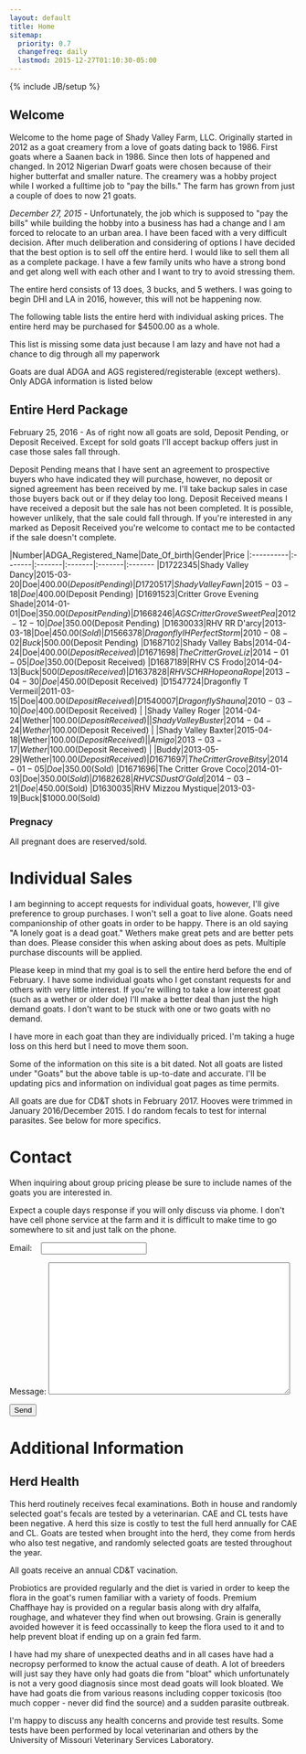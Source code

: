 ```yaml
---
layout: default
title: Home
sitemap:
  priority: 0.7
  changefreq: daily
  lastmod: 2015-12-27T01:10:30-05:00
---
```

{% include JB/setup %}

## Welcome

Welcome to the home page of Shady Valley Farm, LLC. Originally started in 2012 as a goat creamery from a love of
goats dating back to 1986. First goats where a Saanen back in 1986. Since then lots of happened and changed. In 2012
Nigerian Dwarf goats were chosen because of their higher butterfat and smaller nature. The creamery was a hobby project
while I worked a fulltime job to "pay the bills." The farm has grown from just a couple of does to now 21 goats.

*December 27, 2015* - Unfortunately, the job which is supposed to "pay the bills" while building the hobby into a business
has had a change and I am forced to relocate to an urban area. I have been faced with a very difficult decision. After much deliberation and considering of options
I have decided that the best option is to sell off the entire herd. I would like to sell them all as a complete package. I have
a few family units who have a strong bond and get along well with each other and I want to try to avoid stressing them.

The entire herd consists of 13 does, 3 bucks, and 5 wethers.  I was going to begin DHI and LA in 2016, however, this will not be
happening now. 

The following table lists the entire herd with individual asking prices. The entire herd may be purchased for $4500.00 as a whole.

This list is missing some data just because I am lazy and have not had a chance to dig through all my paperwork

Goats are dual ADGA and AGS registered/registerable (except wethers). Only ADGA information is listed below

## Entire Herd Package

February 25, 2016 - As of right now all goats are sold, Deposit Pending, or Deposit Received.  Except for sold goats I'll accept backup offers just in case those sales fall through.

Deposit Pending means that I have sent an agreement to prospective buyers who have indicated they will purchase, however, no deposit or signed agreement has been received by me. I'll take backup
sales in case those buyers back out or if they delay too long.  Deposit Received means I have received a deposit but the sale has not been completed. It is possible, however unlikely, that the sale
could fall through. If you're interested in any marked as Deposit Received you're welcome to contact me to be contacted if the sale doesn't complete.

|Number|ADGA_Registered_Name|Date_Of_birth|Gender|Price
|:----------|:-------|:-------|:-------|:-------|:-------
|D1722345|Shady Valley Dancy|2015-03-20|Doe|$400.00(Deposit Pending)
|D1720517|Shady Valley Fawn|2015-03-18|Doe|$400.00(Deposit Pending)
|D1691523|Critter Grove Evening Shade|2014-01-01|Doe|$350.00(Deposit Pending)
|D1668246|AGS Critter Grove Sweet Pea|2012-12-10|Doe|$350.00(Deposit Pending)
|D1630033|RHV RR D'arcy|2013-03-18|Doe|$450.00(Sold)
|D1566378|Dragonfly IH Perfect Storm|2010-08-02|Buck|$500.00(Deposit Pending)
|D1687102|Shady Valley Babs|2014-04-24|Doe|$400.00(Deposit Received)
|D1671698|The Critter Grove Liz|2014-01-05|Doe|$350.00(Deposit Received)
|D1687189|RHV CS Frodo|2014-04-13|Buck|$500(Deposit Received)
|D1637828|RHV SCHR Hope on a Rope|2013-04-30|Doe|$450.00(Deposit Received)
|D1547724|Dragonfly T Vermeil|2011-03-15|Doe|$400.00(Deposit Received)
|D1540007|Dragonfly Shauna|2010-03-10|Doe|$400.00(Deposit Received)
| |Shady Valley Roger |2014-04-24|Wether|$100.00(Deposit Received)
| |Shady Valley Buster|2014-04-24|Wether|$100.00(Deposit Received)
| |Shady Valley Baxter|2015-04-18|Wether|$100.00(Deposit Received)
| |Amigo|2013-03-17|Wether|$100.00(Deposit Received)
| |Buddy|2013-05-29|Wether|$100.00(Deposit Received)
|D1671697|The Critter Grove Bitsy|2014-01-05|Doe|$350.00(Sold)
|D1671696|The Critter Grove Coco|2014-01-03|Doe|$350.00(Sold)
|D1682628|RHV CS Dust O'Gold|2014-03-21|Doe|$450.00(Sold)
|D1630035|RHV Mizzou Mystique|2013-03-19|Buck|$1000.00(Sold)


### Pregnacy 

All pregnant does are reserved/sold.

# Individual Sales

I am beginning to accept requests for individual goats, however, I'll give preference to group purchases.  I won't sell a goat to live alone. Goats need companionship of other goats in order to be happy. There is
an old saying "A lonely goat is a dead goat."   Wethers make great pets and are better pets than does. Please consider this when asking about does as pets.  Multiple purchase discounts will be applied.

Please keep in mind that my goal is to sell the entire herd before the end of February. I have some individual goats who I get constant requests for and others with very little interest. If you're willing to take a low interest goat (such 
as a wether or older doe) I'll make a better deal than just the high demand goats.  I don't want to be stuck with one or two goats with no demand.

I have more in each goat than they are individually priced. I'm taking a huge loss on this herd but I need to move them soon. 

Some of the information on this site is a bit dated. Not all goats are listed under "Goats"  but the above table is up-to-date and accurate. I'll be updating pics and information on individual goat pages as time permits.

All goats are due for CD&T shots in February 2017. Hooves were trimmed in January 2016/December 2015. I do random fecals to test for internal parasites. See below for more specifics.

# Contact

When inquiring about group pricing please be sure to include names of the goats you are interested in. 

Expect a couple days response if you will only discuss via phome. I don't have cell phone service at the farm and it is difficult to make time to go somewhere to sit and just talk on the phone.

<form action="http://formspree.io/wes0209@yahoo.com" method="POST">
  <p>Email:&nbsp;&nbsp;&nbsp; <input type="email" name="_replyto"></p>
  <p>Message: <textarea name="body" cols='50' rows='15'></textarea></p>
  <input type="submit" value="Send">
</form>

# Additional Information

## Herd Health

This herd routinely receives fecal examinations. Both in house and randomly selected goat's fecals are tested by a veterinarian.  CAE and CL tests have been negative. A herd this size is costly to test the full herd annually for CAE and CL. Goats are tested when brought into the herd, they come from herds who also test negative, and randomly selected goats are tested throughout the year. 

All goats receive an annual CD&T vacination.   

Probiotics are provided regularly and the diet is varied in order to keep the flora in the goat's rumen familiar with a variety of foods.  Premium Chaffhaye hay is provided on a regular basis along with
dry alfalfa, roughage, and whatever they find when out browsing.  Grain is generally avoided however it is feed occassinally to keep the flora used to it and to help prevent bloat if ending up on a grain fed farm.

I have had my share of unexpected deaths and in all cases have had a necropsy performed to know the actual cause of death.  A lot of breeders will just say they have only had goats die from "bloat" which unfortunately is not a very good diagnosis since most dead goats will look bloated.  We have had goats die from various reasons including copper toxicosis (too much copper - never did find the source) and a sudden parasite outbreak. 

I'm happy to discuss any health concerns and provide test results.  Some tests have been performed by local veterinarian and others by the University of Missouri Veterinary Services Laboratory. 


